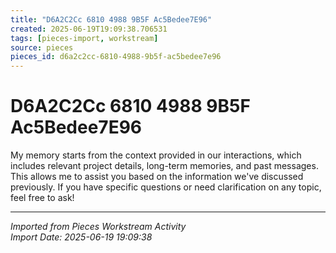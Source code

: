 ```yaml
---
title: "D6A2C2Cc 6810 4988 9B5F Ac5Bedee7E96"
created: 2025-06-19T19:09:38.706531
tags: [pieces-import, workstream]
source: pieces
pieces_id: d6a2c2cc-6810-4988-9b5f-ac5bedee7e96
---
```


# D6A2C2Cc 6810 4988 9B5F Ac5Bedee7E96

My memory starts from the context provided in our interactions, which includes relevant project details, long-term memories, and past messages. This allows me to assist you based on the information we've discussed previously. If you have specific questions or need clarification on any topic, feel free to ask!

---
*Imported from Pieces Workstream Activity*  
*Import Date: 2025-06-19 19:09:38*
